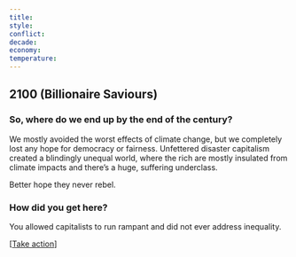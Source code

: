 ```yaml
---
title: 
style: 
conflict: 
decade: 
economy: 
temperature: 
---
```


## 2100 (Billionaire Saviours)


### So, where do we end up by the end of the century?

We mostly avoided the worst effects of climate change, but we completely lost any hope for democracy or fairness. Unfettered disaster capitalism created a blindingly unequal world, where the rich are mostly insulated from climate impacts and there’s a huge, suffering underclass.

Better hope they never rebel.

### How did you get here?

You allowed capitalists to run rampant and did not ever address inequality.

[[Take action](#2d51dmb)]
